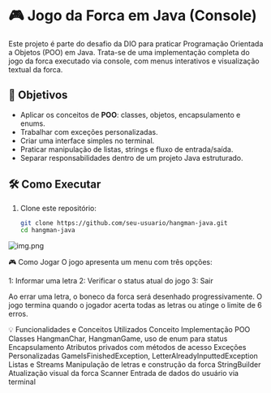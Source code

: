 # 🎮 Jogo da Forca em Java (Console)

Este projeto é parte do desafio da DIO para praticar Programação Orientada a Objetos (POO) em Java. Trata-se de uma implementação completa do jogo da forca executado via console, com menus interativos e visualização textual da forca.

## 📌 Objetivos

- Aplicar os conceitos de **POO**: classes, objetos, encapsulamento e enums.
- Trabalhar com exceções personalizadas.
- Criar uma interface simples no terminal.
- Praticar manipulação de listas, strings e fluxo de entrada/saída.
- Separar responsabilidades dentro de um projeto Java estruturado.

## 🛠️ Como Executar

1. Clone este repositório:
   ```bash
   git clone https://github.com/seu-usuario/hangman-java.git
   cd hangman-java

![img.png](img.png)

🎮 Como Jogar
O jogo apresenta um menu com três opções:

1: Informar uma letra
2: Verificar o status atual do jogo
3: Sair

Ao errar uma letra, o boneco da forca será desenhado progressivamente.
O jogo termina quando o jogador acerta todas as letras ou atinge o limite de 6 erros.

💡 Funcionalidades e Conceitos Utilizados
Conceito	Implementação
POO	Classes HangmanChar, HangmanGame, uso de enum para status
Encapsulamento	Atributos privados com métodos de acesso
Exceções Personalizadas	GameIsFinishedException, LetterAlreadyInputtedException
Listas e Streams	Manipulação de letras e construção da forca
StringBuilder	Atualização visual da forca
Scanner	Entrada de dados do usuário via terminal
